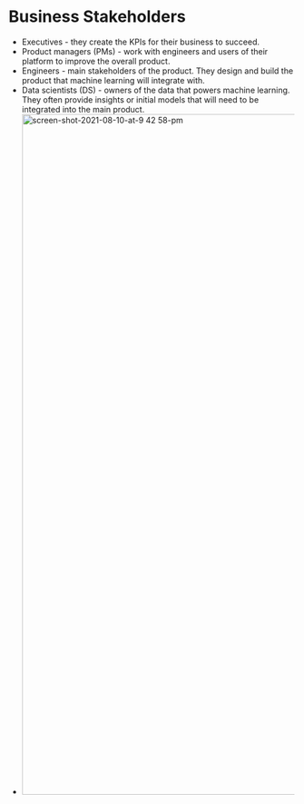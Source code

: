 # Business Stakeholders
-    Executives - they create the KPIs for their business to succeed.
 -   Product managers (PMs) - work with engineers and users of their platform to improve the overall product.
-    Engineers - main stakeholders of the product. They design and build the product that machine learning will integrate with.
-    Data scientists (DS) - owners of the data that powers machine learning. They often provide insights or initial models that will need to be integrated into the main product.
-
    <img width="1200" alt="screen-shot-2021-08-10-at-9 42 58-pm" src="https://github.com/Ragdha-Elgaidi/Machine-Learning-Fundamentals/assets/76912120/63329501-d398-4600-b8f0-dcbf1c2a099e">
